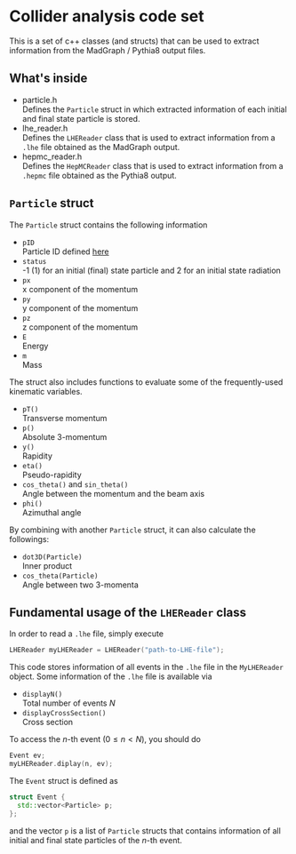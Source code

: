 # Collider analysis code set

This is a set of c++ classes (and structs) that can be used to extract information from the MadGraph / Pythia8 output files.

## What's inside

- particle.h  
  Defines the `Particle` struct in which extracted information of each initial and final state particle is stored.
- lhe_reader.h  
  Defines the `LHEReader` class that is used to extract information from a `.lhe` file obtained as the MadGraph output.
- hepmc_reader.h  
  Defines the `HepMCReader` class that is used to extract information from a `.hepmc` file obtained as the Pythia8 output.

## `Particle` struct

The `Particle` struct contains the following information

- `pID`  
  Particle ID defined [here](https://pdg.lbl.gov/2019/reviews/rpp2019-rev-monte-carlo-numbering.pdf)
- `status`  
  -1 (1) for an initial (final) state particle and 2 for an initial state radiation
- `px`  
  x component of the momentum
- `py`  
  y component of the momentum
- `pz`  
  z component of the momentum
- `E`  
  Energy
- `m`  
  Mass

The struct also includes functions to evaluate some of the frequently-used kinematic variables.

- `pT()`  
  Transverse momentum
- `p()`  
  Absolute 3-momentum 
- `y()`  
  Rapidity
- `eta()`  
  Pseudo-rapidity
- `cos_theta()` and `sin_theta()`  
  Angle between the momentum and the beam axis
- `phi()`  
  Azimuthal angle

By combining with another `Particle` struct, it can also calculate the followings:

- `dot3D(Particle)`  
  Inner product
- `cos_theta(Particle)`  
  Angle between two 3-momenta

## Fundamental usage of the `LHEReader` class

In order to read a `.lhe` file, simply execute

``` c++
LHEReader myLHEReader = LHEReader("path-to-LHE-file");
```

This code stores information of all events in the `.lhe` file in the `MyLHEReader` object.
Some information of the `.lhe` file is available via

- `displayN()`  
  Total number of events $N$
- `displayCrossSection()`  
  Cross section

To access the $n$-th event ($0\leq n<N$), you should do

``` c++
Event ev;
myLHEReader.diplay(n, ev);
```

The `Event` struct is defined as

``` c++
struct Event {
  std::vector<Particle> p;
};
```

and the vector `p` is a list of `Particle` structs that contains information of all initial and final state particles of the $n$-th event.
